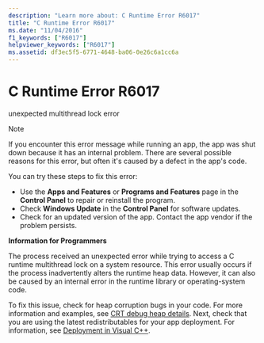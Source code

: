 ```yaml
---
description: "Learn more about: C Runtime Error R6017"
title: "C Runtime Error R6017"
ms.date: "11/04/2016"
f1_keywords: ["R6017"]
helpviewer_keywords: ["R6017"]
ms.assetid: df3ec5f5-6771-4648-ba06-0e26c6a1cc6a
---
```

# C Runtime Error R6017

unexpected multithread lock error

> [!NOTE]
> If you encounter this error message while running an app, the app was shut down because it has an internal problem. There are several possible reasons for this error, but often it's caused by a defect in the app's code.
>
> You can try these steps to fix this error:
>
> - Use the **Apps and Features** or **Programs and Features** page in the **Control Panel** to repair or reinstall the program.
> - Check **Windows Update** in the **Control Panel** for software updates.
> - Check for an updated version of the app. Contact the app vendor if the problem persists.

**Information for Programmers**

The process received an unexpected error while trying to access a C runtime multithread lock on a system resource. This error usually occurs if the process inadvertently alters the runtime heap data. However, it can also be caused by an internal error in the runtime library or operating-system code.

To fix this issue, check for heap corruption bugs in your code. For more information and examples, see [CRT debug heap details](../../c-runtime-library/crt-debug-heap-details.md). Next, check that you are using the latest redistributables for your app deployment. For information, see [Deployment in Visual C++](../../windows/deployment-in-visual-cpp.md).
